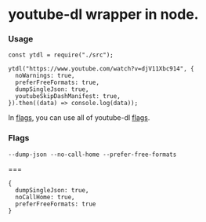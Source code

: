 # youtube-dl wrapper in node.

### Usage

```
const ytdl = require("./src");

ytdl("https://www.youtube.com/watch?v=djV11Xbc914", {
  noWarnings: true,
  preferFreeFormats: true,
  dumpSingleJson: true,
  youtubeSkipDashManifest: true,
}).then((data) => console.log(data));
```

In [flags](https://github.com/ytdl-org/youtube-dl/blob/master/README.md#options), you can use all of youtube-dl [flags](https://github.com/ytdl-org/youtube-dl/blob/master/README.md#options).

### Flags

```
--dump-json --no-call-home --prefer-free-formats
```

===

```
{
  dumpSingleJson: true,
  noCallHome: true,
  preferFreeFormats: true
}
```
